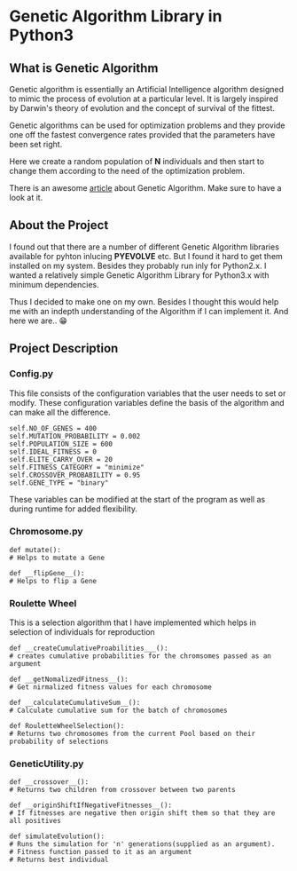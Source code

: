 # Genetic Algorithm Library in Python3

## What is Genetic Algorithm
Genetic algorithm is essentially an Artificial Intelligence algorithm designed to mimic the process of evolution at a particular level.
It is largely inspired by Darwin's theory of evolution and the concept of survival of the fittest.

Genetic algorithms can be used for optimization problems and they provide one off the fastest convergence rates provided that the parameters have been set right.

Here we create a random population of **N** individuals and then start to change them according to the need of the optimization problem.

There is an awesome [article](https://towardsdatascience.com/introduction-to-genetic-algorithms-including-example-code-e396e98d8bf3) about Genetic Algorithm. Make sure to have a look at it.

## About the Project
I found out that there are a number of different Genetic Algorithm libraries available for pyhton inlucing **PYEVOLVE** etc. But I found it hard to get them installed on my system.
Besides they probably run inly for Python2.x. I wanted a relatively simple Genetic Algorithm Library for Python3.x with minimum dependencies.

Thus I decided to make one on my own. Besides I thought this would help me with an indepth understanding of the Algorithm if I can implement it.
And here we are.. :grin:

## Project Description

### Config.py
This file consists of the configuration variables that the user needs to set or modify. These configuration variables define the basis of the algorithm and can make all the difference.

```
self.NO_OF_GENES = 400
self.MUTATION_PROBABILITY = 0.002
self.POPULATION_SIZE = 600
self.IDEAL_FITNESS = 0
self.ELITE_CARRY_OVER = 20
self.FITNESS_CATEGORY = "minimize"
self.CROSSOVER_PROBABILITY = 0.95
self.GENE_TYPE = "binary"
```
These variables can be modified at the start of the program as well as during runtime for added flexibility.

### Chromosome.py
```
def mutate():
# Helps to mutate a Gene
```

```
def __flipGene__():
# Helps to flip a Gene
```

### Roulette Wheel
This is a selection algorithm that I have implemented which helps in selection of individuals for reproduction

```
def __createCumulativeProabilities___():
# creates cumulative probabilities for the chromsomes passed as an argument
```

```
def __getNomalizedFitness__():
# Get nirmalized fitness values for each chromosome
```

```
def __calculateCumulativeSum__():
# Calculate cumulative sum for the batch of chromosomes
```

```
def RouletteWheelSelection():
# Returns two chromosomes from the current Pool based on their probability of selections
```

### GeneticUtility.py
 ```
 def __crossover__():
 # Returns two children from crossover between two parents
 ```
 
 ```
 def __originShiftIfNegativeFitnesses__():
 # If fitnesses are negative then origin shift them so that they are all positives
 ```
 
 ```
def simulateEvolution():
# Runs the simulation for 'n' generations(supplied as an argument).
# Fitness function passed to it as an argument
# Returns best individual
```
